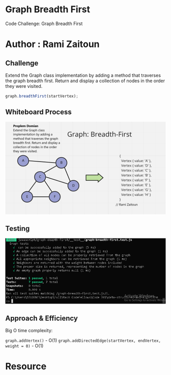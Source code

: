 # Graph Breadth First

Code Challenge: Graph Breadth First

# Author : Rami Zaitoun

## Challenge

Extend the Graph class implementation by adding a method that traverses the graph breadth first. Return and display a collection of nodes in the order they were visited.

```javascript
graph.breadthFirst(startVertex);
```

## Whiteboard Process

![graph-breadth-first](./graph-breadth-first.png)

## Testing 

![Testing](./graph-depth-first.PNG)

## Approach & Efficiency

Big O time complexity:

`graph.addVertex()` - O(1)
`graph.addDirectedEdge(startVertex, endVertex, weight = 0)` - O(1)


# Resource 
[](https://www.youtube.com/watch?v=cWNEl4HE2OE)


